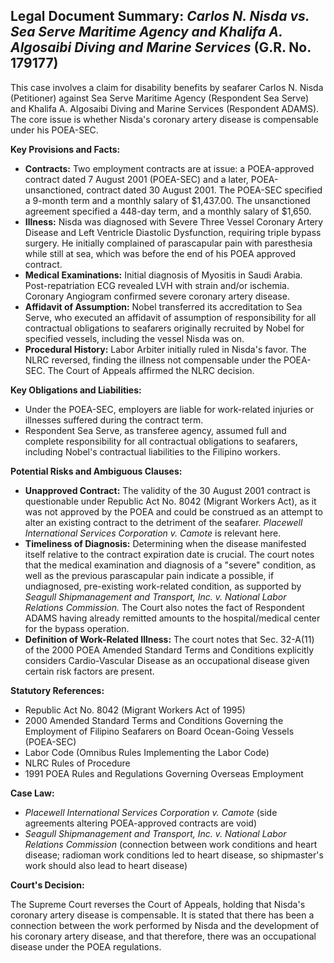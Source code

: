 ## Legal Document Summary: *Carlos N. Nisda vs. Sea Serve Maritime Agency and Khalifa A. Algosaibi Diving and Marine Services* (G.R. No. 179177)

This case involves a claim for disability benefits by seafarer Carlos N. Nisda (Petitioner) against Sea Serve Maritime Agency (Respondent Sea Serve) and Khalifa A. Algosaibi Diving and Marine Services (Respondent ADAMS). The core issue is whether Nisda's coronary artery disease is compensable under his POEA-SEC.

**Key Provisions and Facts:**

*   **Contracts:** Two employment contracts are at issue: a POEA-approved contract dated 7 August 2001 (POEA-SEC) and a later, POEA-unsanctioned, contract dated 30 August 2001. The POEA-SEC specified a 9-month term and a monthly salary of $1,437.00. The unsanctioned agreement specified a 448-day term, and a monthly salary of $1,650.
*   **Illness:** Nisda was diagnosed with Severe Three Vessel Coronary Artery Disease and Left Ventricle Diastolic Dysfunction, requiring triple bypass surgery. He initially complained of parascapular pain with paresthesia while still at sea, which was before the end of his POEA approved contract.
*   **Medical Examinations:** Initial diagnosis of Myositis in Saudi Arabia. Post-repatriation ECG revealed LVH with strain and/or ischemia. Coronary Angiogram confirmed severe coronary artery disease.
*   **Affidavit of Assumption:** Nobel transferred its accreditation to Sea Serve, who executed an affidavit of assumption of responsibility for all contractual obligations to seafarers originally recruited by Nobel for specified vessels, including the vessel Nisda was on.
*   **Procedural History:** Labor Arbiter initially ruled in Nisda's favor. The NLRC reversed, finding the illness not compensable under the POEA-SEC. The Court of Appeals affirmed the NLRC decision.

**Key Obligations and Liabilities:**

*   Under the POEA-SEC, employers are liable for work-related injuries or illnesses suffered during the contract term.
*   Respondent Sea Serve, as transferee agency, assumed full and complete responsibility for all contractual obligations to seafarers, including Nobel's contractual liabilities to the Filipino workers.

**Potential Risks and Ambiguous Clauses:**

*   **Unapproved Contract:** The validity of the 30 August 2001 contract is questionable under Republic Act No. 8042 (Migrant Workers Act), as it was not approved by the POEA and could be construed as an attempt to alter an existing contract to the detriment of the seafarer. *Placewell International Services Corporation v. Camote* is relevant here.
*   **Timeliness of Diagnosis:** Determining when the disease manifested itself relative to the contract expiration date is crucial. The court notes that the medical examination and diagnosis of a "severe" condition, as well as the previous parascapular pain indicate a possible, if undiagnosed, pre-existing work-related condition, as supported by *Seagull Shipmanagement and Transport, Inc. v. National Labor Relations Commission.* The Court also notes the fact of Respondent ADAMS having already remitted amounts to the hospital/medical center for the bypass operation.
*   **Definition of Work-Related Illness:** The court notes that Sec. 32-A(11) of the 2000 POEA Amended Standard Terms and Conditions explicitly considers Cardio-Vascular Disease as an occupational disease given certain risk factors are present.

**Statutory References:**

*   Republic Act No. 8042 (Migrant Workers Act of 1995)
*   2000 Amended Standard Terms and Conditions Governing the Employment of Filipino Seafarers on Board Ocean-Going Vessels (POEA-SEC)
*   Labor Code (Omnibus Rules Implementing the Labor Code)
*   NLRC Rules of Procedure
*   1991 POEA Rules and Regulations Governing Overseas Employment

**Case Law:**

*   *Placewell International Services Corporation v. Camote* (side agreements altering POEA-approved contracts are void)
*   *Seagull Shipmanagement and Transport, Inc. v. National Labor Relations Commission* (connection between work conditions and heart disease; radioman work conditions led to heart disease, so shipmaster's work should also lead to heart disease)

**Court's Decision:**

The Supreme Court reverses the Court of Appeals, holding that Nisda's coronary artery disease is compensable. It is stated that there has been a connection between the work performed by Nisda and the development of his coronary artery disease, and that therefore, there was an occupational disease under the POEA regulations.
